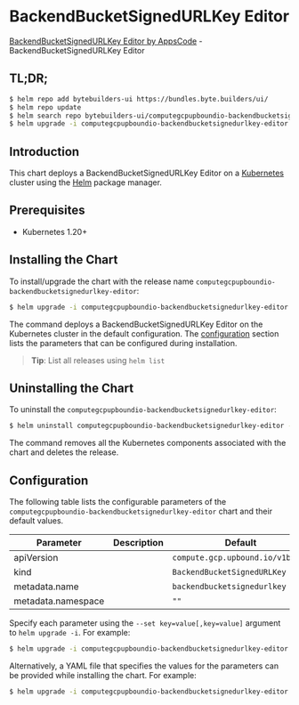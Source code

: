 # BackendBucketSignedURLKey Editor

[BackendBucketSignedURLKey Editor by AppsCode](https://byte.builders) - BackendBucketSignedURLKey Editor

## TL;DR;

```bash
$ helm repo add bytebuilders-ui https://bundles.byte.builders/ui/
$ helm repo update
$ helm search repo bytebuilders-ui/computegcpupboundio-backendbucketsignedurlkey-editor --version=v0.4.18
$ helm upgrade -i computegcpupboundio-backendbucketsignedurlkey-editor bytebuilders-ui/computegcpupboundio-backendbucketsignedurlkey-editor -n default --create-namespace --version=v0.4.18
```

## Introduction

This chart deploys a BackendBucketSignedURLKey Editor on a [Kubernetes](http://kubernetes.io) cluster using the [Helm](https://helm.sh) package manager.

## Prerequisites

- Kubernetes 1.20+

## Installing the Chart

To install/upgrade the chart with the release name `computegcpupboundio-backendbucketsignedurlkey-editor`:

```bash
$ helm upgrade -i computegcpupboundio-backendbucketsignedurlkey-editor bytebuilders-ui/computegcpupboundio-backendbucketsignedurlkey-editor -n default --create-namespace --version=v0.4.18
```

The command deploys a BackendBucketSignedURLKey Editor on the Kubernetes cluster in the default configuration. The [configuration](#configuration) section lists the parameters that can be configured during installation.

> **Tip**: List all releases using `helm list`

## Uninstalling the Chart

To uninstall the `computegcpupboundio-backendbucketsignedurlkey-editor`:

```bash
$ helm uninstall computegcpupboundio-backendbucketsignedurlkey-editor -n default
```

The command removes all the Kubernetes components associated with the chart and deletes the release.

## Configuration

The following table lists the configurable parameters of the `computegcpupboundio-backendbucketsignedurlkey-editor` chart and their default values.

|     Parameter      | Description |                   Default                   |
|--------------------|-------------|---------------------------------------------|
| apiVersion         |             | <code>compute.gcp.upbound.io/v1beta1</code> |
| kind               |             | <code>BackendBucketSignedURLKey</code>      |
| metadata.name      |             | <code>backendbucketsignedurlkey</code>      |
| metadata.namespace |             | <code>""</code>                             |


Specify each parameter using the `--set key=value[,key=value]` argument to `helm upgrade -i`. For example:

```bash
$ helm upgrade -i computegcpupboundio-backendbucketsignedurlkey-editor bytebuilders-ui/computegcpupboundio-backendbucketsignedurlkey-editor -n default --create-namespace --version=v0.4.18 --set apiVersion=compute.gcp.upbound.io/v1beta1
```

Alternatively, a YAML file that specifies the values for the parameters can be provided while
installing the chart. For example:

```bash
$ helm upgrade -i computegcpupboundio-backendbucketsignedurlkey-editor bytebuilders-ui/computegcpupboundio-backendbucketsignedurlkey-editor -n default --create-namespace --version=v0.4.18 --values values.yaml
```
